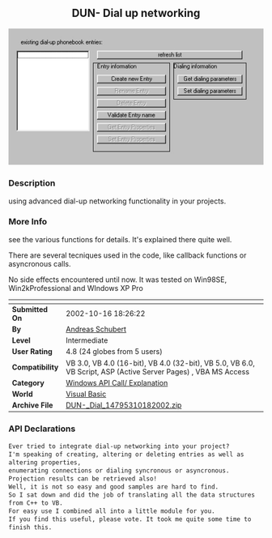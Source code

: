 ﻿<div align="center">

## DUN\- Dial up networking

<img src="sample.jpg">
</div>

### Description

using advanced dial-up networking functionality in your projects.
 
### More Info
 
see the various functions for details. It's explained there quite well.

There are several tecniques used in the code, like callback functions or asyncronous calls.

No side effects encountered until now. It was tested on Win98SE, Win2kProfessional and WIndows XP Pro


<span>             |<span>
---                |---
**Submitted On**   |2002-10-16 18:26:22
**By**             |[Andreas Schubert](https://github.com/Planet-Source-Code/PSCIndex/blob/master/ByAuthor/andreas-schubert.md)
**Level**          |Intermediate
**User Rating**    |4.8 (24 globes from 5 users)
**Compatibility**  |VB 3\.0, VB 4\.0 \(16\-bit\), VB 4\.0 \(32\-bit\), VB 5\.0, VB 6\.0, VB Script, ASP \(Active Server Pages\) , VBA MS Access
**Category**       |[Windows API Call/ Explanation](https://github.com/Planet-Source-Code/PSCIndex/blob/master/ByCategory/windows-api-call-explanation__1-39.md)
**World**          |[Visual Basic](https://github.com/Planet-Source-Code/PSCIndex/blob/master/ByWorld/visual-basic.md)
**Archive File**   |[DUN\-\_Dial\_14795310182002\.zip](https://github.com/Planet-Source-Code/andreas-schubert-dun-dial-up-networking__1-39933/archive/master.zip)

### API Declarations

```
Ever tried to integrate dial-up networking into your project?
I'm speaking of creating, altering or deleting entries as well as altering properties,
enumerating connections or dialing syncronous or asyncronous.
Projection results can be retrieved also!
Well, it is not so easy and good samples are hard to find.
So I sat down and did the job of translating all the data structures
from C++ to VB.
For easy use I combined all into a little module for you.
If you find this useful, please vote. It took me quite some time to finish this.
```






